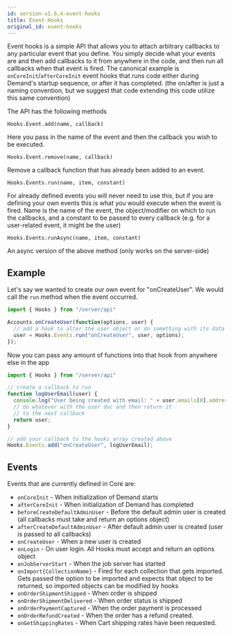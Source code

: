 ```yaml
---
id: version-v1.6.4-event-hooks
title: Event Hooks
original_id: event-hooks
---
```

    
Event hooks is a simple API that allows you to attach arbitrary callbacks to any particular event that you define. You simply
decide what your events are and then add callbacks to it from anywhere in the code, and then run all callbacks when that event
is fired. The canonical example is `onCoreInit`/`afterCoreInit` event hooks that runs code either during Demand's
startup sequence, or after it has completed. (the on/after is just a naming convention, but we suggest that code extending
this code utilize this same convention)

The API has the following methods

`Hooks.Event.add(name, callback)`

Here you pass in the name of the event and then the callback you wish to be executed.

`Hooks.Event.remove(name, callback)`

Remove a callback function that has already been added to an event.

`Hooks.Events.run(name, item, constant)`

For already defined events you will never need to use this, but if you are defining your own events this is what you
would execute when the event is fired. Name is the name of the event, the object/modifier on which to run the callbacks,
and a constant to be passed to every callback (e.g. for a user-related event, it might be the user)

`Hooks.Events.runAsync(name, item, constant)`

An async version of the above method (only works on the server-side)

## Example

Let's say we wanted to create our own event for "onCreateUser". We would call the `run` method when the event occurred.

```js
import { Hooks } from "/server/api"

Accounts.onCreateUser(function(options, user) {
  // add a hook to alter the user object or do something with its data
  user = Hooks.Events.run("onCreateUser", user, options);
});
```

Now you can pass any amount of functions into that hook from anywhere else in the app

```js
import { Hooks } from "/server/api"

// create a callback to run
function logUserEmail(user) {
  console.log("User being created with email: " + user.emails[0].address);
  // do whatever with the user doc and then return it
  // to the next callback
  return user;
}

// add your callback to the hooks array created above
Hooks.Events.add("onCreateUser", logUserEmail);
```

## Events

Events that are currently defined in Core are:

-   `onCoreInit` - When initialization of Demand starts
-   `afterCoreInit` - When initialization of Demand has completed
-   `beforeCreateDefaultAdminUser` - Before the default admin user is created (all callbacks must take and return an options object)
-   `afterCreateDefaultAdminUser` - After default admin user is created (user is passed to all callbacks)
-   `onCreateUser` - When a new user is created
-   `onLogin` - On user login. All Hooks must accept and return an options object
-   `onJobServerStart` - When the job server has started
-   `onImport{CollectionName}` - Fired for each collection that gets imported. Gets passed the option to be imported and expects that object to be returned, so imported objects can be modified by hooks
-   `onOrderShipmentShipped` - When order is shipped
-   `onOrderShipmentDelivered` - When order status is shipped
-   `onOrderPaymentCaptured` - When the order payment is processed
-   `onOrderRefundCreated` - When the order has a refund created.
-   `onGetShippingRates` - When Cart shipping rates have been requested.
